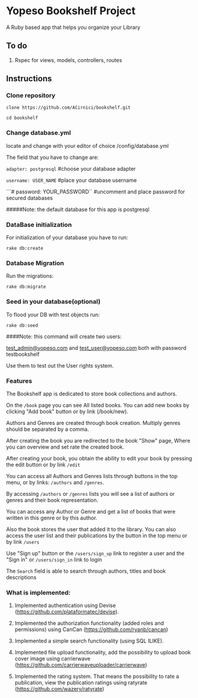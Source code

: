 # **Yopeso Bookshelf Project**

A Ruby based app that helps you organize your Library

## To do
1. Rspec for views, models, controllers, routes

## Instructions

### Clone repository 

```git
clone https://github.com/ACirnici/bookshelf.git
```

```cd bookshelf```

### Change database.yml

locate and change with your editor of choice /config/database.yml

The field that you have to change are: 

```adapter: postgresql```        #choose your database adapter

```username: USER_NAME```        #place your database username

```# password: YOUR_PASSWORD``   #uncomment and place password for secured databases

#####Note: the default database for this app is postgresql

### DataBase initialization

For initialization of your database you have to run:

```rake db:create```

### Database Migration

Run the migrations:
```
rake db:migrate
```

### Seed in your database(optional)

To flood your DB with test objects run: 

```
rake db:seed
```

####Note: this command will create two users: 

test_admin@yopeso.com and test_user@yopeso.com both with password testbookshelf

Use them to test out the User rights system.

### Features

The Bookshelf app is dedicated to store book collections and authors.

On the `/book` page you can see All listed books. You can add new books by clicking "Add book" button or by link (/book/new).

Authors and Genres are created through book creation. Multiply genres should be separated by a comma.

After creating the book you are redirected to the book "Show" page, Where you can overview and set rate the created book.

After creating your book, you obtain the ability to edit your book by pressing the edit button or by link ``/edit``
 
You can access all Authors and Genres lists through buttons in the top menu, or by links: ``/authors`` and ``/genres``.

By accessing ``/authors`` or ``/genres`` lists you will see a list of authors or genres and their book representation.

You can access any Author or Genre and get a list of books that were written in this genre or by this author.

Also the book stores the user that added it to the library. You can also access the user list and their publications by the button in the top menu or by link ``/users``

Use "Sign up" button or the ``/users/sign_up`` link to register a user and the "Sign in" or ``/users/sign_in`` link to login

The ``Search`` field is able to search through authors, titles and book descriptions

### What is implemented:

1. Implemented authentication using Devise (https://github.com/plataformatec/devise).

2. Implemented the authorization functionality (added roles and permissions) using CanCan (https://github.com/ryanb/cancan)

3. Implemented a simple search functionality (using SQL ILIKE).

4. Implemented file upload functionality, add the possibility to upload book cover image using carrierwave (https://github.com/carrierwaveuploader/carrierwave)

5. Implemented the rating system. That means the possibility to rate a publication, view the publication ratings using ratyrate (https://github.com/wazery/ratyrate)


